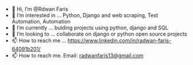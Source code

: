 - 👋 Hi, I’m @Rdwan Faris
- 👀 I’m interested in ... Python, Django and web scraping, Test Automation, Automation 
- 🌱 I’m currently ... bulding projects using python, django and SQL  
- 💞️ I’m looking to ... collaborate on django or python open source projects
- 📫 How to reach me ... https://www.linkedin.com/in/radwan-faris-64091b201/
 - 📫 How to reach me. Email: radwanfaris13@gmail.com 
<!---
RNFS/RNFS is a ✨ special ✨ repository because its `README.md` (this file) appears on your GitHub profile.
You can click the Preview link to take a look at your changes.
--->
